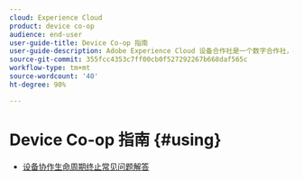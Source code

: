 ```yaml
---
cloud: Experience Cloud
product: device co-op
audience: end-user
user-guide-title: Device Co-op 指南
user-guide-description: Adobe Experience Cloud 设备合作社是一个数字合作社，参与该合作社的客户可共享设备关联信息。此信息可帮助他们为客户提供有价值且一致的跨设备体验。
source-git-commit: 355fcc4353c7ff00cb0f527292267b668daf565c
workflow-type: tm+mt
source-wordcount: '40'
ht-degree: 90%

---
```



# Device Co-op 指南 {#using}

+ [设备协作生命周期终止常见问题解答](about/device-co-op-eol.md)
